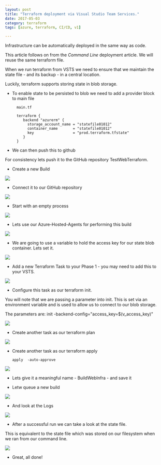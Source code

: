 ```yaml
---
layout: post
title: "Terraform deployment via Visual Studio Team Services."
date: 2017-05-03
category: terraform
tags: [azure, terraform, CI/CD, v1]

---
```

Infrastructure can be automatically deployed in the same way as code.

This article follows on from the *Command Line* deployment article.  We will reuse the same terraform file.

When we run terraform from VSTS we need to ensure that we maintain the state file - and its backup - in a central location.

Luckily, terraform supports storing state in blob storage.

- To enable state to be persisted to blob we need to add a provider block to main file

        main.tf

        terraform {
           backend "azurerm" {
             storage_account_name = "statefile01012"
             container_name       = "statefile01012"
             key                  = "prod.terraform.tfstate"
           }
        }

- We can then push this to github

For consistency lets push it to the GitHub repository TestWebTerraform.

- Create a new Build

![](/images/New-IaC-Release-01.png)

- Connect it to our GitHub repository

![](/images/New-IaC-Release-02.png)

- Start with an empty process 

![](/images/New-IaC-Release-03.png)

- Lets use our Azure-Hosted-Agents for performing this build

![](/images/New-IaC-Release-04.png)


- We are going to use a variable to hold the access key for our state blob container.  Lets set it.

![](/images/New-IaC-Release-05.png)


- Add a new Terraform Task to your Phase 1 - you may need to add this to your VSTS.

![](/images/New-IaC-Release-06.png)


- Configure this task as our terraform init.

You will note that we are passing a parameter into init.  This is set via an environment variable and is used to allow us to connect to our blob storage.

The parameters are:
init -backend-config="access_key=$(v_access_key)"

![](/images/New-IaC-Release-07.png)



- Create another task as our terraform plan

![](/images/New-IaC-Release-08.png)

- Create another task as our terraform apply

      apply  -auto-approve 

![](/images/New-IaC-Release-09.png)

- Lets give it a meaningful name - BuildWebInfra - and save it

- Letw queue a new build

![](/images/New-IaC-Release-10.png)

- And look at the Logs

![](/images/New-IaC-Release-11.png)

- After a successful run we can take a look at the state file.

This is equivalent to the state file which was stored on our filesystem when we ran from our command line.

![](/images/New-IaC-Release-12.png)

-  Great, all done!